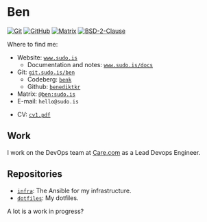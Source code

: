 # Ben

[![Git](https://www.sudo.is/readmes/git.sudo.is-ben.svg)](https://git.sudo.is/ben)
[![GitHub](https://www.sudo.is/readmes/github-benediktkr.svg)](https://github.com/benediktkr)
[![Matrix](https://www.sudo.is/readmes/matrix-ben-sudo.is.svg)](https://matrix.to/#/@ben:sudo.is)
[![BSD-2-Clause](https://www.sudo.is/readmes/license-BSD-blue.svg)](LICENSE)

Where to find me:

- Website: [`www.sudo.is`](https://www.sudo.is)
  - Documentation and notes: [`www.sudo.is/docs`](https://www.sudo.is/docs)
- Git: [`git.sudo.is/ben`](https://git.sudo.is/ben)
  - Codeberg: [`benk`](https://codeberg.org/benk)
  - Github: [`benediktkr`](https://github.com/benediktkr)
- Matrix: [`@ben:sudo.is`](https://matrix.to/#/@ben:sudo.is)
- E-mail: `hello@sudo.is`
* CV: [`cv1.pdf`](https://www.sudo.is/cv1.pdf)

## Work

I work on the DevOps team at [Care.com](https://www.care.com) as a Lead Devops Engineer.

## Repositories

 * [`infra`](https://git.sudo.is/ben/infra): The Ansible for my infrastructure.
 * [`dotfiles`](https://git.sudo.is/ben/dotfiles): My dotfiles.

A lot is a work in progress?
